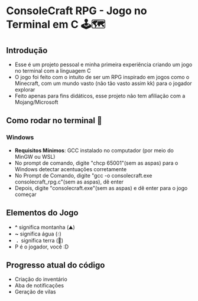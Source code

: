 # ConsoleCraft RPG - Jogo no Terminal em C 🕹🗺
## Introdução 
  - Esse é um projeto pessoal e minha primeira experiência criando um jogo no terminal com a linguagem C
  - O jogo foi feito com o intuito de ser um RPG inspirado em jogos como o Minecraft, com um mundo vasto (não tão vasto assim kk) para o jogador explorar
  - Feito apenas para fins didáticos, esse projeto não tem afiliação com a Mojang/Microsoft
## Como rodar no terminal 📜
### Windows
  - **Requisitos Mínimos**: GCC instalado no computador (por meio do MinGW ou WSL)
  - No prompt de comando, digite "chcp 65001"(sem as aspas) para o Windows detectar acentuações corretamente
  - No Prompt de Comando, digite "gcc -o consolecraft.exe consolecraft_rpg.c"(sem as aspas), dê enter
  - Depois, digite "consolecraft.exe"(sem as aspas) e dê enter para o jogo começar
## Elementos do Jogo
  -  **^**  significa montanha (⛰)
  -  **~**  significa água (💧)
  -  &nbsp;**.**&nbsp;  significa terra (🌳)
  - P é o jogador, você :D
## Progresso atual do código
  - Criação do inventário
  - Aba de notificações
  - Geração de vilas
